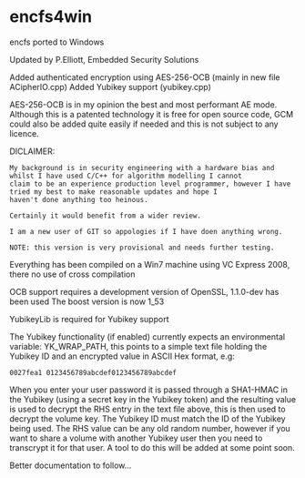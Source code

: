 # encfs4win
encfs ported to Windows

Updated by P.Elliott, Embedded Security Solutions

Added authenticated encryption using AES-256-OCB (mainly in new file ACipherIO.cpp)
Added Yubikey support (yubikey.cpp)

AES-256-OCB is in my opinion the best and most performant AE mode. Although this is a patented technology it is free for open 
source code, GCM could also be added quite easily if needed and this is not subject to any licence.

DICLAIMER:

	My background is in security engineering with a hardware bias and whilst I have used C/C++ for algorithm modelling I cannot 
	claim to be an experience production level programmer, however I have tried my best to make reasonable updates and hope I
	haven't done anything too heinous.

	Certainly it would benefit from a wider review.

	I am a new user of GIT so appologies if I have doen anything wrong.

	NOTE: this version is very provisional and needs further testing.


Everything has been compiled on a Win7 machine using VC Express 2008, there no use of cross compilation

OCB support requires a development version of OpenSSL, 1.1.0-dev has been used
The boost version is now 1_53

YubikeyLib is required for Yubikey support

The Yubikey functionality (if enabled) currently expects an environmental variable: YK_WRAP_PATH, this points to a simple text file 
holding the Yubikey ID and an encrypted value in ASCII Hex format, e.g:

	0027fea1 0123456789abcdef0123456789abcdef

When you enter your user password it is passed through a SHA1-HMAC in the Yubikey (using a secret key in the Yubikey token) and the
resulting value is used to decrypt the RHS entry in the text file above, this is then used to decrypt the volume key. The Yubikey ID
must match the ID of the Yubikey being used. The RHS value can be any old random number, however if you want to share a volume with
another Yubikey user then you need to transcrypt it for that user. A tool to do this will be added at some point soon.


Better documentation to follow...
